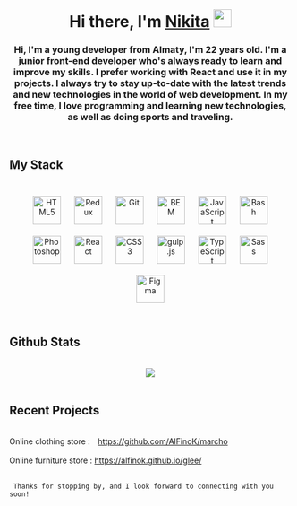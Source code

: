  
<br/>  




<h1 align="center">
      Hi there, I'm <a href="#" target="_blank">Nikita</a>
      <img
        src="https://github.com/blackcater/blackcater/raw/main/images/Hi.gif"
        height="32" />
    </h1>
    <h3 align="center" color="d93a7c">Hi, I'm a young developer from Almaty, I'm 22 years old. I'm a junior front-end developer who's always ready to learn and improve my skills. I prefer working with React and use it in my projects. I always try to stay up-to-date with the latest trends and new technologies in the world of web development. In my free time, I love programming and learning new technologies, as well as doing sports and traveling.</h3>


<br/>  


## My Stack
 
 
<br/>  



<div align="center">  
<a href="https://en.wikipedia.org/wiki/HTML5" target="_blank"><img style="margin: 10px" src="https://profilinator.rishav.dev/skills-assets/html5-original-wordmark.svg" alt="HTML5" height="50" /></a>  
<a href="https://redux.js.org/" target="_blank"><img style="margin: 10px" src="https://profilinator.rishav.dev/skills-assets/redux-original.svg" alt="Redux" height="50" /></a>  
<a href="https://github.com/" target="_blank"><img style="margin: 10px" src="https://profilinator.rishav.dev/skills-assets/git-scm-icon.svg" alt="Git" height="50" /></a>  
<a href="http://getbem.com/" target="_blank"><img style="margin: 10px" src="https://profilinator.rishav.dev/skills-assets/bem.svg" alt="BEM" height="50" /></a>  
<a href="https://www.javascript.com/" target="_blank"><img style="margin: 10px" src="https://profilinator.rishav.dev/skills-assets/javascript-original.svg" alt="JavaScript" height="50" /></a>  
<a href="https://www.gnu.org/software/bash/" target="_blank"><img style="margin: 10px" src="https://profilinator.rishav.dev/skills-assets/gnu_bash-icon.svg" alt="Bash" height="50" /></a>  
<a href="https://www.adobe.com/in/products/photoshop.html" target="_blank"><img style="margin: 10px" src="https://profilinator.rishav.dev/skills-assets/photoshop-plain.svg" alt="Photoshop" height="50" /></a>  
<a href="https://reactjs.org/" target="_blank"><img style="margin: 10px" src="https://profilinator.rishav.dev/skills-assets/react-original-wordmark.svg" alt="React" height="50" /></a>  
<a href="https://www.w3schools.com/css/" target="_blank"><img style="margin: 10px" src="https://profilinator.rishav.dev/skills-assets/css3-original-wordmark.svg" alt="CSS3" height="50" /></a>  
<a href="https://gulpjs.com/" target="_blank"><img style="margin: 10px" src="https://profilinator.rishav.dev/skills-assets/gulp-plain.svg" alt="gulp.js" height="50" /></a>  
<a href="https://www.typescriptlang.org/" target="_blank"><img style="margin: 10px" src="https://profilinator.rishav.dev/skills-assets/typescript-original.svg" alt="TypeScript" height="50" /></a>  
<a href="https://sass-lang.com/" target="_blank"><img style="margin: 10px" src="https://profilinator.rishav.dev/skills-assets/sass-original.svg" alt="Sass" height="50" /></a>  
<a href="https://www.figma.com/" target="_blank"><img style="margin: 10px" src="https://profilinator.rishav.dev/skills-assets/figma-icon.svg" alt="Figma" height="50" /></a>  
</div>

<br/>  




## Github Stats  

<br/>  


<div background-color="#0969da" align="center"><img src="https://github-readme-stats.vercel.app/api?username=AlFinoK&show_icons=true&count_private=true&hide_border=true" align="center" /></div>  

<br/>  

## Recent Projects  


<br/>
     <div> Online clothing store :    <a style="margin-left: 10px;" href="https://github.com/AlFinoK/marcho">https://github.com/AlFinoK/marcho</a></div>
    <br/> 
     <div> Online furniture store :    <a href="https://github.com/AlFinoK/glee">https://alfinok.github.io/glee/</a></div>
     <br/>
     
     Thanks for stopping by, and I look forward to connecting with you soon!
